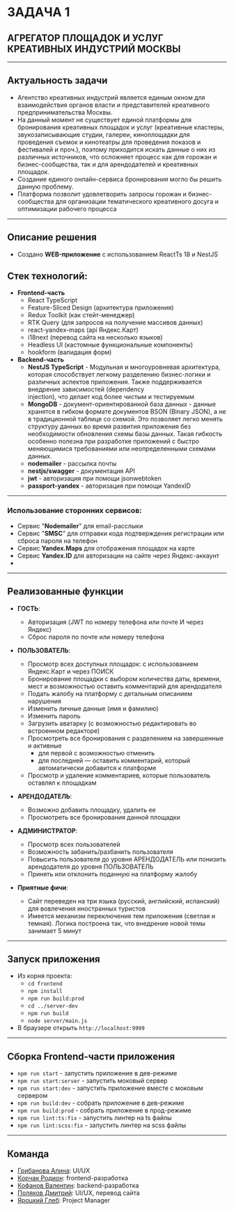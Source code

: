 # ЗАДАЧА 1
## АГРЕГАТОР ПЛОЩАДОК И УСЛУГ КРЕАТИВНЫХ ИНДУСТРИЙ МОСКВЫ

___
## Актуальность задачи
 - Агентство креативных индустрий является единым окном для взаимодействия органов власти и представителей креативного предпринимательства Москвы.
 - На данный момент не существует единой платформы для бронирования креативных площадок и услуг (креативные кластеры, звукозаписывающие студии, галереи, киноплощадки для проведения съемок и кинотеатры для проведения показов и фестивалей и проч.), поэтому приходится искать данные о них из различных источников, что осложняет процесс как для горожан и бизнес-сообщества, так и для арендодателей и креативных площадок.
 - Создание единого онлайн-сервиса бронирования могло бы решить данную проблему.
 - Платформа позволит удовлетворить запросы горожан и бизнес-сообщества для организации тематического креативного досуга и оптимизации рабочего процесса

___
## Описание решения
 - Создано **WEB-приложение** с использованием ReactTs 18 и NestJS

## Стек технологий:
 - **Frontend-часть**
   - React TypeScript
   - Feature-Sliced Design (архитектура приложения)
   - Redux Toolkit (как стейт-менеджер)
   - RTK Query (для запросов на получение массивов данных)
   - react-yandex-maps (api Яндекс.Карт)
   - i18next (перевод сайта на несколько языков)
   - Headless UI (кастомные функциональные компоненты)
   - hookform (валидация форм)
- **Backend-часть**
  - **NestJS TypeScript** - Модульная и многоуровневая архитектура, которая способствует легкому разделению бизнес-логики и различных аспектов приложения. Также поддерживается внедрение зависимостей (dependency  
       injection), что делает код более чистым и тестируемым
  - **MongoDB** - документ-ориентированной база данных - данные хранятся в гибком формате документов BSON (Binary JSON), а не в традиционной таблице со схемой. Это позволяет легко менять структуру данных во время развития             приложения без необходимости обновления схемы базы данных. Такая гибкость особенно полезна при разработке приложений с быстро меняющимися требованиями или неопределенными схемами данных.
  - **nodemailer** - рассылка почты
  - **nestjs/swagger** - документация API
  - **jwt** - авторизация при помощи jsonwebtoken
   - **passport-yandex** - авторизация при помощи YandexID
___
### Использование сторонних сервисов:
 - Сервис "**Nodemailer**" для email-расслыки
 - Сервис "**SMSC**" для отправки кода подтверждения регистрации или сброса пароля на телефон
 - Сервис **Yandex.Maps** для отображения площадок на карте
 - Сервис **Yandex.ID** для авторизации на сайте через Яндекс-аккаунт
 - 
___ 
## Реализованные функции
 - **ГОСТЬ**:
   - Авторизация (JWT по номеру телефона или почте И через Яндекс)
   - Сброс пароля по почте или номеру телефона
 
 - **ПОЛЬЗОВАТЕЛЬ**:
   - Просмотр всех доступных площадок: с использованием Яндекс.Карт и через ПОИСК
   - Бронирование площадки с выбором количества даты, времени, мест и возможностью оставить комментарий для арендодателя
   - Подать жалобу на платформу с детальным описанием нарушения
   - Изменить личные данные (имя и фамилию)
   - Изменить пароль
   - Загрузить аватарку (с возможностью редактировать во встроенном редакторе)
   - Просмотреть все бронирования с разделением на завершенные и активные
     - для первой с возможностью отменить
     - для последней — оставить комментарий, который автоматически добавится к платформе
   - Просмотр и удаление комментариев, которые пользователь оставлял к площадкам

 - **АРЕНДОДАТЕЛЬ**:
   - Возможно добавить площадку, удалить ее
   - Просмотреть все бронирования данной площадки

 - **АДМИНИСТРАТОР**:
   - Просмотр всех пользователей
   - Возможность забанить/разбанить пользователя
   - Повысить пользователя до уровня АРЕНДОДАТЕЛЬ или понизить арендодателя до уровня ПОЛЬЗОВАТЕЛЬ
   - Принять или отклонить поданную на платформу жалобу

 - **Приятные фичи**:
   - Сайт переведен на три языка (русский, английский, испанский) для вовлечения иностранных туристов
   - Имеется механизм переключения тем приложения (светлая и темная). Логика построена так, что внедрение новой темы занимает 5 минут

___
## Запуск приложения
 - Из корня проекта: 
   - `cd frontend`
   - `npm install`
   - `npm run build:prod`
   - `cd ../server-dev`
   - `npm run build`
   - `node server/main.js`
 - В браузере открыть `http://localhost:9999`

___
## Сборка Frontend-части приложения
 - `npm run start` - запустить приложение в дев-режиме
 - `npm run start:server` - запустить моковый сервер
 - `npm run start:dev` - запустить приложение вместе с моковым сервером
 - `npm run build:dev` - собрать приложение в дев-режиме
 - `npm run build:prod` - собрать приложение в прод-режиме
 - `npm run lint:ts:fix` - запустить линтер на ts файлы
 - `npm run lint:scss:fix` - запустить линтер на scss файлы

___
## Команда
 - [Грибанова Алина](https://t.me/toy_feels_vibe): UI/UX
 - [Корчак Родион](https://t.me/keyrea_dy): frontend-разработка
 - [Кофанов Валентин](https://t.me/VALI666KO): backend-разработка
 - [Поляков Дмитрий](https://t.me/operculum): UI/UX, перевод сайта
 - [Яроцкий Глеб](https://t.me/G_Rosman): Project Manager
